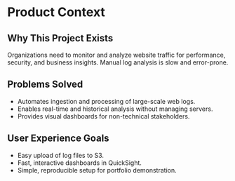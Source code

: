 # Product Context

## Why This Project Exists
Organizations need to monitor and analyze website traffic for performance, security, and business insights. Manual log analysis is slow and error-prone.

## Problems Solved
- Automates ingestion and processing of large-scale web logs.
- Enables real-time and historical analysis without managing servers.
- Provides visual dashboards for non-technical stakeholders.

## User Experience Goals
- Easy upload of log files to S3.
- Fast, interactive dashboards in QuickSight.
- Simple, reproducible setup for portfolio demonstration. 
